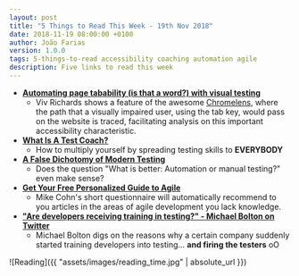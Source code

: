 ```yaml
---
layout: post
title: "5 Things to Read This Week - 19th Nov 2018"
date: 2018-11-19 08:00:00 +0100
author: João Farias
version: 1.0.0
tags: 5-things-to-read accessibility coaching automation agile
description: Five links to read this week
---
```


- **[Automating page tabability (is that a word?) with visual testing](http://vivrichards.co.uk/testing/automating-page-tab-flows-using-visual-testing-and-javascript)**
  - Viv Richards shows a feature of the awesome [Chromelens](http://chromelens.xyz), where the path that a visually impaired user, using the tab key, would pass on the website is traced, facilitating analysis on this important accessibility characteristic.
- **[What Is A Test Coach?](https://thoughtsontest.wordpress.com/2018/11/09/what-is-a-test-coach/)**
  - How to multiply yourself by spreading testing skills to **EVERYBODY**
- **[A False Dichotomy of Modern Testing](http://testerstories.com/2018/11/a-false-dichotomy-of-modern-testing/)**
  - Does the question "What is better: Automation or manual testing?" even make sense?
- **[Get Your Free Personalized Guide to Agile](https://www.mountaingoatsoftware.com/blog/get-your-free-personalized-guide-to-agile#When:17:00:00Z)**
  - Mike Cohn's short questionnaire will automatically recommend to you articles in the areas of agile development you lack knowledge.
- **["Are developers receiving training in testing?" - Michael Bolton on Twitter](https://twitter.com/michaelbolton/status/1062979723079401473)**
  - Michael Bolton digs on the reasons why a certain company suddenly started training developers into testing... **and firing the testers** oO

![Reading]({{ "assets/images/reading_time.jpg" | absolute_url }})
